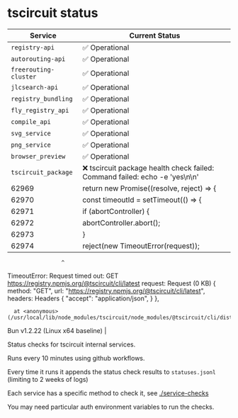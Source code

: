 # tscircuit status

<!-- START_STATUS_TABLE -->

| Service               | Current Status |
| --------------------- | -------------- |
| `registry-api` | ✅ Operational |
| `autorouting-api` | ✅ Operational |
| `freerouting-cluster` | ✅ Operational |
| `jlcsearch-api` | ✅ Operational |
| `registry_bundling` | ✅ Operational |
| `fly_registry_api` | ✅ Operational |
| `compile_api` | ✅ Operational |
| `svg_service` | ✅ Operational |
| `png_service` | ✅ Operational |
| `browser_preview` | ✅ Operational |
| `tscircuit_package` | ❌ tscircuit package health check failed: Command failed: echo -e 'yes\n\n' | tsci init
62969 |   return new Promise((resolve, reject) => {
62970 |     const timeoutId = setTimeout(() => {
62971 |       if (abortController) {
62972 |         abortController.abort();
62973 |       }
62974 |       reject(new TimeoutError(request));
                     ^
TimeoutError: Request timed out: GET https://registry.npmjs.org/@tscircuit/cli/latest
 request: Request (0 KB) {
  method: "GET",
  url: "https://registry.npmjs.org/@tscircuit/cli/latest",
  headers: Headers {
    "accept": "application/json",
  }
},

      at <anonymous> (/usr/local/lib/node_modules/tscircuit/node_modules/@tscircuit/cli/dist/main.js:62974:14)

Bun v1.2.22 (Linux x64 baseline)
 |

<!-- END_STATUS_TABLE -->

Status checks for tscircuit internal services.

Runs every 10 minutes using github workflows.

Every time it runs it appends the status check results to `statuses.jsonl` (limiting to
2 weeks of logs)

Each service has a specific method to check it, see [./service-checks](./service-checks)

You may need particular auth environment variables to run the checks.
